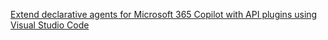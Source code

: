 [Extend declarative agents for Microsoft 365 Copilot with API plugins using Visual Studio Code](https://learn.microsoft.com/en-us/training/paths/copilot-microsoft-365-declarative-agents-api-plugins-visual-studio-code/)
